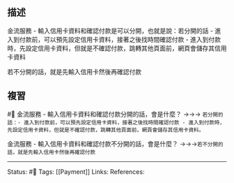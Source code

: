 ## 描述
金流服務 - 輸入信用卡資料和確認付款是可以分開，也就是說：若分開的話
	- 進入到付款前，可以預先設定信用卡資料，接著之後找時間確認付款
	- 進入到付款時，先設定信用卡資料，但就是不確認付款，跳轉其他頁面前，網頁會儲存其信用卡資料

若不分開的話，就是先輸入信用卡然後再確認付款
## 複習
#🧠 金流服務 - 輸入信用卡資料和確認付款分開的話，會是什麼？ ->->-> `若分開的話：- 進入到付款前，可以預先設定信用卡資料，接著之後找時間確認付款 - 進入到付款時，先設定信用卡資料，但就是不確認付款，跳轉其他頁面前，網頁會儲存其信用卡資料。`
<!--SR:!2023-12-03,311,250-->

金流服務 - 輸入信用卡資料和確認付款不分開的話，會是什麼？ ->->->`若不分開的話，就是先輸入信用卡然後再確認付款`
<!--SR:!2025-01-26,125,230-->

---
Status: #🌱 
Tags:
[[Payment]]
Links:
References: